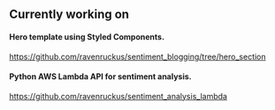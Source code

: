 ## Currently working on

#### Hero template using Styled Components.
<https://github.com/ravenruckus/sentiment_blogging/tree/hero_section>

#### Python AWS Lambda API for sentiment analysis.
<https://github.com/ravenruckus/sentiment_analysis_lambda>
